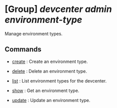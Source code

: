 # [Group] _devcenter admin environment-type_

Manage environment types.

## Commands

- [create](/Commands/devcenter/admin/environment-type/_create.md)
: Create an environment type.

- [delete](/Commands/devcenter/admin/environment-type/_delete.md)
: Delete an environment type.

- [list](/Commands/devcenter/admin/environment-type/_list.md)
: List environment types for the devcenter.

- [show](/Commands/devcenter/admin/environment-type/_show.md)
: Get an environment type.

- [update](/Commands/devcenter/admin/environment-type/_update.md)
: Update an environment type.
